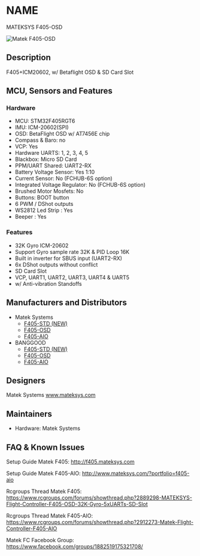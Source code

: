 # NAME
MATEKSYS F405-OSD

![Matek F405-OSD](http://www.mateksys.com/downloads/FC/MATEKF405-OSD.JPG)


## Description
F405+ICM20602, w/ Betaflight OSD & SD Card Slot 


## MCU, Sensors and Features

### Hardware
* MCU: STM32F405RGT6
* IMU: ICM-20602(SPI)
* OSD: BetaFlight OSD w/ AT7456E chip
* Compass & Baro: no
* VCP: Yes
* Hardware UARTS: 1, 2, 3, 4, 5
* Blackbox: Micro SD Card
* PPM/UART Shared:  UART2-RX
* Battery Voltage Sensor: Yes 1:10
* Current Sensor: No (FCHUB-6S option)
* Integrated Voltage Regulator: No (FCHUB-6S option)
* Brushed Motor Mosfets: No
* Buttons: BOOT button
* 6 PWM / DShot outputs 
* WS2812 Led Strip : Yes
* Beeper : Yes

### Features
* 32K Gyro ICM-20602
* Support Gyro sample rate 32K & PID Loop 16K
* Built in inverter for SBUS input (UART2-RX)
* 6x DShot outputs without conflict
* SD Card Slot
* VCP, UART1, UART2, UART3, UART4 & UART5
* w/ Anti-vibration Standoffs

## Manufacturers and Distributors
* Matek Systems
  * [F405-STD (NEW)](http://www.mateksys.com/?portfolio=f405-std)
  * [F405-OSD](http://www.mateksys.com/?portfolio=f405-osd)
  * [F405-AIO](http://www.mateksys.com/?portfolio=f405-aio)
* BANGGOOD
  * [F405-STD (NEW)](https://www.banggood.com/Matek-F405-OSD-BetaFlight-STM32F405-Flight-Controller-Built-in-OSD-Inverter-for-RC-Multirotor-FPV-Racing-Drone-p-1141282.html)
  * [F405-OSD](http://www.banggood.com/Matek-F405-OSD-BetaFlight-STM32F405-Flight-Controller-Built-in-OSD-Inverter-for-SBUS-Input-p-1141282.html)
  * [F405-AIO](http://www.banggood.com/Matek-Systems-BetaFlight-F405-AIO-STM32F405-Flight-Controller-Built-in-PDB-5V2A-9V2A-Dual-BEC-p-1165338.html)

## Designers
Matek Systems www.mateksys.com

## Maintainers
* Hardware: Matek Systems

## FAQ & Known Issues


Setup Guide Matek F405: http://f405.mateksys.com

Setup Guide Matek F405-AIO: http://www.mateksys.com/?portfolio=f405-aio

Rcgroups Thread Matek F405: https://www.rcgroups.com/forums/showthread.php?2889298-MATEKSYS-Flight-Controller-F405-OSD-32K-Gyro-5xUARTs-SD-Slot

Rcgroups Thread Matek F405-AIO: https://www.rcgroups.com/forums/showthread.php?2912273-Matek-Flight-Controller-F405-AIO

Matek FC Facebook Group: https://www.facebook.com/groups/1882519175321708/
